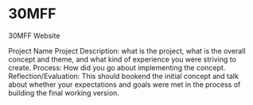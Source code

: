 # 30MFF
30MFF Website

Project Name
Project Description: what is the project, what is the overall concept and theme, and what kind of experience you were striving to create.
Process: How did you go about implementing the concept.
Reflection/Evaluation: This should bookend the initial concept and talk about whether your expectations and goals were met in the process of building the final working version.
